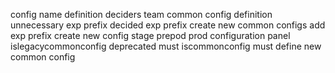 config name definition deciders team common config definition unnecessary exp prefix decided exp prefix create new common configs add exp prefix create new config stage prepod prod configuration panel islegacycommonconfig deprecated must iscommonconfig must define new common config
